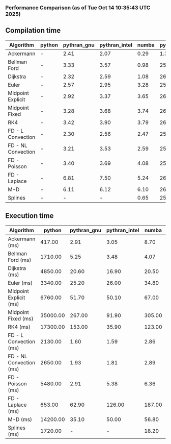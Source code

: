### Performance Comparison (as of Tue Oct 14 10:35:43 UTC 2025)
## Compilation time
Algorithm                 | python                    | pythran_gnu               | pythran_intel             | numba                     | pyccel_gnu_c              | pyccel_gnu_fortran        | pyccel_intel_c            | pyccel_intel_fortran     
------------------------- | ------------------------- | ------------------------- | ------------------------- | ------------------------- | ------------------------- | ------------------------- | ------------------------- | -------------------------
Ackermann                 | -                         | 2.41                      | 2.07                      | 0.29                      | 1.33                      | 1.36                      | 1.33                      | 1.39                     
Bellman Ford              | -                         | 3.33                      | 3.57                      | 0.98                      | 25.84                     | 1.51                      | 27.64                     | 1.54                     
Dijkstra                  | -                         | 2.32                      | 2.59                      | 1.08                      | 26.01                     | 1.60                      | 27.80                     | 1.69                     
Euler                     | -                         | 2.57                      | 2.95                      | 3.28                      | 25.82                     | 1.47                      | 27.66                     | 1.52                     
Midpoint Explicit         | -                         | 2.92                      | 3.37                      | 3.65                      | 26.06                     | 1.69                      | 27.89                     | 1.74                     
Midpoint Fixed            | -                         | 3.28                      | 3.68                      | 3.74                      | 26.12                     | 1.75                      | 27.90                     | 1.80                     
RK4                       | -                         | 3.42                      | 3.90                      | 3.79                      | 26.45                     | 2.14                      | 28.21                     | 2.16                     
FD - L Convection         | -                         | 2.30                      | 2.56                      | 2.47                      | 25.78                     | 1.45                      | 27.58                     | 1.48                     
FD - NL Convection        | -                         | 3.21                      | 3.53                      | 2.59                      | 25.80                     | 1.46                      | 27.58                     | 1.48                     
FD - Poisson              | -                         | 3.40                      | 3.69                      | 4.08                      | 25.98                     | 1.70                      | 27.70                     | 1.85                     
FD - Laplace              | -                         | 6.81                      | 7.50                      | 5.24                      | 26.18                     | 1.85                      | 27.91                     | 1.93                     
M-D                       | -                         | 6.11                      | 6.12                      | 6.10                      | 26.57                     | 2.43                      | 28.02                     | 2.53                     
Splines                   | -                         | -                         | -                         | 0.65                      | 25.74                     | 1.72                      | 27.64                     | 1.81                     

## Execution time
Algorithm                 | python                    | pythran_gnu               | pythran_intel             | numba                     | pyccel_gnu_c              | pyccel_gnu_fortran        | pyccel_intel_c            | pyccel_intel_fortran     
------------------------- | ------------------------- | ------------------------- | ------------------------- | ------------------------- | ------------------------- | ------------------------- | ------------------------- | -------------------------
Ackermann (ms)            | 417.00                    | 2.91                      | 3.05                      | 8.70                      | 1.24                      | 1.32                      | 4.01                      | 10.40                    
Bellman Ford (ms)         | 1710.00                   | 5.25                      | 3.48                      | 4.07                      | 4.68                      | 3.30                      | 5.20                      | 4.18                     
Dijkstra (ms)             | 4850.00                   | 20.60                     | 16.90                     | 20.50                     | 39.80                     | 19.50                     | 49.60                     | 22.40                    
Euler (ms)                | 3340.00                   | 25.20                     | 26.00                     | 34.80                     | 22.00                     | 11.40                     | 24.20                     | 15.10                    
Midpoint Explicit (ms)    | 6760.00                   | 51.70                     | 50.10                     | 67.00                     | 39.70                     | 18.70                     | 43.70                     | 15.80                    
Midpoint Fixed (ms)       | 35000.00                  | 267.00                    | 91.90                     | 305.00                    | 182.00                    | 72.00                     | 195.00                    | 51.70                    
RK4 (ms)                  | 17300.00                  | 153.00                    | 35.90                     | 123.00                    | 87.90                     | 32.40                     | 93.70                     | 27.40                    
FD - L Convection (ms)    | 2130.00                   | 1.60                      | 1.59                      | 2.86                      | 5.79                      | 1.65                      | 7.38                      | 1.32                     
FD - NL Convection (ms)   | 2650.00                   | 1.93                      | 1.81                      | 2.89                      | 5.23                      | 1.61                      | 10.10                     | 1.40                     
FD - Poisson (ms)         | 5480.00                   | 2.91                      | 5.38                      | 6.36                      | 10.20                     | 2.64                      | 18.30                     | 2.61                     
FD - Laplace (ms)         | 653.00                    | 62.90                     | 126.00                    | 187.00                    | 204.00                    | 56.70                     | 355.00                    | 55.30                    
M-D (ms)                  | 14200.00                  | 35.10                     | 50.00                     | 56.80                     | 106.00                    | 58.30                     | 90.00                     | 86.60                    
Splines (ms)              | 1720.00                   | -                         | -                         | 18.20                     | 14.00                     | 17.60                     | 14.90                     | 27.40                    
